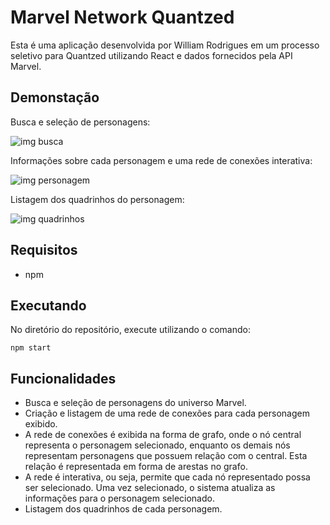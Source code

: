 # Marvel Network Quantzed
Esta é uma aplicação desenvolvida por William Rodrigues em um processo seletivo para Quantzed utilizando React e dados fornecidos pela API Marvel.

## Demonstação
Busca e seleção de personagens:

![img busca](https://i.ibb.co/7Q1Ntg2/print01.png)

Informações sobre cada personagem e uma rede de conexões interativa:

![img personagem](https://i.ibb.co/JvK6Vk7/print02.png)

Listagem dos quadrinhos do personagem:

![img quadrinhos](https://i.ibb.co/YpjDTqQ/print03.png)

## Requisitos
- npm

## Executando
No diretório do repositório, execute utilizando o comando:
```
npm start
```

## Funcionalidades

- Busca e seleção de personagens do universo Marvel.
- Criação e listagem de uma rede de conexões para cada personagem exibido.
- A rede de conexões é exibida na forma de grafo, onde o nó central representa o personagem selecionado,  enquanto os demais nós representam personagens que possuem relação com o central. Esta relação é representada em forma de arestas no grafo.
- A rede é interativa, ou seja, permite que cada nó representado possa ser selecionado. Uma vez selecionado, o sistema atualiza as informações para o personagem selecionado.
- Listagem dos quadrinhos de cada personagem.


